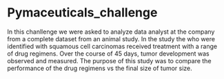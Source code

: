 # Pymaceuticals_challenge
In this chanllenge we were asked to analyze data analyst at the company from a complete dataset from an animal study. In the study the who were identified with squamous cell carcinomas received treatment with a range of drug regimens. Over the course of 45 days, tumor development was observed and measured. The purpose of this study was to compare the performance of the drug regimens vs the final size of tumor size.
